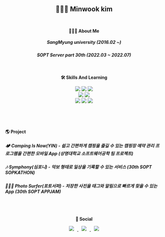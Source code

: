 <div align="center"> 

## 🧑🏻‍💻 Minwook kim

<br>

 __🙋🏻‍♂️ About Me__
 
##### SangMyung university (2016.02 ~)

##### SOPT Server part 30th (2022.03 ~ 2022.07)

<br>

 __🛠 Skills And Learning__
 
<img src="https://img.shields.io/badge/java-007396?style=for-the-badge&logo=java&logoColor=white">
<img src="https://img.shields.io/badge/typescript-3178C6?style=for-the-badge&logo=typescript&logoColor=black">
<img src="https://img.shields.io/badge/javascript-F7DF1E?style=for-the-badge&logo=javascript&logoColor=black">
<br>
<img src="https://img.shields.io/badge/Spring%20boot-6DB33F?style=for-the-badge&logo=Spring&logoColor=white">
<img src="https://img.shields.io/badge/node.js-339933?style=for-the-badge&logo=Node.js&logoColor=white">
<br>
<img src="https://img.shields.io/badge/mysql-4479A1?style=for-the-badge&logo=mysql&logoColor=white">
<img src="https://img.shields.io/badge/amazon%20aws-232F3E?style=for-the-badge&logo=amazonaws&logoColor=white"> 
<img src="https://img.shields.io/badge/github-181717?style=for-the-badge&logo=github&logoColor=white">

<br><br><br>
</div>

__🌎 Project__

##### __🏕 Camping Is Now(YIN)__ -  쉽고 간편하게 캠핑을 즐길 수 있는 캠핑장 예약 관리 프로그램을 간편한 모바일 App (상명대학교 소프트웨어공학 팀 프로젝트)

##### __🎶 Symphony(심포니)__ - 악보 형태로 일상을 기록할 수 있는 서비스 (30th SOPT SOPKATHON)

##### __🏄🏻‍♂️ Photo Surfer(포토서퍼)__ - 저장한 사진을 태그와 알림으로 빠르게 찾을 수 있는 App (30th SOPT APPJAM)

<br><br>


<div align="center"> 

__📮 Social__

<a href="https://velog.io/@coreminw/">
    <img 
        src="http://img.shields.io/badge/-Tech%20Blog-655ced?style=flat&logo=github&link=https://velog.io/@coreminw/"
        style="height : auto; margin-left : 10px; margin-right : 10px;"/>
</a> <a href="https://instagram.com/m_in02">
    <img 
        src="http://img.shields.io/badge/-Instagram-black?style=flat&logo=Instagram&link=https://instagram.com/m_in02/"
        style="height : auto; margin-left : 10px; margin-right : 10px;"/>
</a> <a href="mailto:coreminw@gmail.com">
    <img 
        src="https://img.shields.io/badge/Gmail-d14836?style=flat-square&logo=Gmail&logoColor=white&link=mailto:coreminw@gmail.com"
        style="height : auto; margin-left : 10px; margin-right : 10px;"/>
</a>
 </div>

